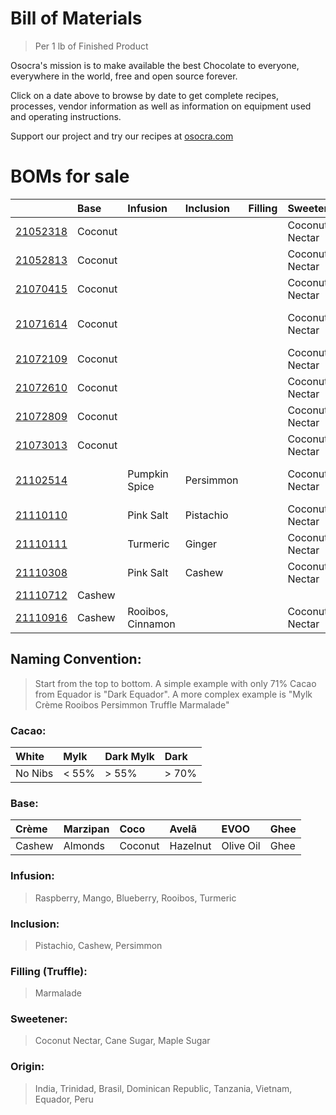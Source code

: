 # Bill of Materials
> Per 1 lb of Finished Product
 
Osocra's mission is to make available the best Chocolate to everyone, everywhere in the world, free and open source forever.

Click on a date above to browse by date to get complete recipes, processes, vendor information as well as information on equipment used and operating instructions. 

Support our project and try our recipes at [osocra.com](https://osocra.com)

# BOMs for sale

|                         | Base    | Infusion      | Inclusion | Filling  | Sweetener      | Origin   | Cacao     | Name          |
| :---                    | :---    | :---          | :---      | :---     | :---           | :---     | ---:      | :---          |
|[21052318](2021/05/23/18)| Coconut |               |           |          | Coconut Nectar | India    | Dark      | Coco India    |
|[21052813](2021/05/28/13)| Coconut |               |           |          | Coconut Nectar | Trinidad | Dark      | Coco Trinidad |
|[21070415](2021/07/04/15)| Coconut |               |           |          | Coconut Nectar | Brasil   | Dark      | Coco Brasil   |
|[21071614](2021/07/16/14)| Coconut |               |           |          | Coconut Nectar | Brasil   | Dark      | Coco Dominican Republic |
|[21072109](2021/07/21/09)| Coconut |               |           |          | Coconut Nectar | Brasil   | Dark      | Coco Tanzania |
|[21072610](2021/07/26/10)| Coconut |               |           |          | Coconut Nectar | Brasil   | Dark      | Coco Vietnam  |
|[21072809](2021/07/28/09)| Coconut |               |           |          | Coconut Nectar | Brasil   | Dark      | Coco Ecuador  |
|[21073013](2021/07/30/13)| Coconut |               |           |          | Coconut Nectar | Brasil   | Dark      | Coco Peru     |
|[21102514](2021/10/25/14)|         | Pumpkin Spice | Persimmon |          | Coconut Nectar | Varies   | Dark      | Pumpkin Spice Persimmon |
|[21110110](2021/11/01/10)|         | Pink Salt     | Pistachio |          | Coconut Nectar | Varies   | Dark      | Pink Salt Pistachio |
|[21110111](2021/11/01/11)|         | Turmeric      | Ginger    |          | Coconut Nectar | Varies   | Dark      | Turmeric Ginger |
|[21110308](2021/11/03/08)|         | Pink Salt     | Cashew    |          | Coconut Nectar | Varies   | Dark      | Pink Salt Cashew |
|[21110712](2021/11/07/12)| Cashew  |               |           |          |                | Varies   | Dark      | Crème         |
|[21110916](2021/11/09/16)| Cashew  | Rooibos, Cinnamon |           |          | Coconut Nectar | Varies   | Dark Mylk | Crème Rooibos |

## Naming Convention:
> Start from the top to bottom. A simple example with only 71% Cacao from Equador is "Dark Equador". A more complex example is "Mylk Crème Rooibos Persimmon Truffle Marmalade"

### Cacao:

| White    | Mylk    | Dark Mylk | Dark   |
| :---     | :---    | :---      | :---   |
| No Nibs  | < 55%   |> 55%      |> 70%   |

### Base:

| Crème     | Marzipan   | Coco      | Avelã     | EVOO       | Ghee    |
| :---      | :---       | :---      | :---      | :---       | :---    |
| Cashew    | Almonds    | Coconut   | Hazelnut  | Olive Oil  | Ghee    |

### Infusion:
> Raspberry, Mango, Blueberry, Rooibos, Turmeric

### Inclusion:
> Pistachio, Cashew, Persimmon

### Filling (Truffle):
> Marmalade

### Sweetener:
> Coconut Nectar, Cane Sugar, Maple Sugar

### Origin:
> India, Trinidad, Brasil, Dominican Republic, Tanzania, Vietnam, Equador, Peru
